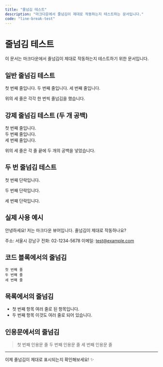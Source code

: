 ```yaml
---
title: "줄넘김 테스트"
description: "마크다운에서 줄넘김이 제대로 작동하는지 테스트하는 문서입니다."
code: "line-break-test"
---
```


# 줄넘김 테스트

이 문서는 마크다운에서 줄넘김이 제대로 작동하는지 테스트하기 위한 문서입니다.

## 일반 줄넘김 테스트

첫 번째 줄입니다.
두 번째 줄입니다.
세 번째 줄입니다.

위의 세 줄은 각각 한 번씩 줄넘김을 했습니다.

## 강제 줄넘김 테스트 (두 개 공백)

첫 번째 줄입니다.  
두 번째 줄입니다.  
세 번째 줄입니다.  

위의 세 줄은 각 줄 끝에 두 개의 공백을 넣었습니다.

## 두 번 줄넘김 테스트

첫 번째 단락입니다.

두 번째 단락입니다.

세 번째 단락입니다.

## 실제 사용 예시

안녕하세요!
저는 마크다운 뷰어입니다.
줄넘김이 제대로 작동하나요?

주소: 서울시 강남구
전화: 02-1234-5678
이메일: test@example.com

## 코드 블록에서의 줄넘김

```
첫 번째 줄
두 번째 줄
세 번째 줄
```

## 목록에서의 줄넘김

- 첫 번째 항목
  여러 줄로 된
  항목입니다.
- 두 번째 항목
  이것도 여러 줄로
  되어 있습니다.

## 인용문에서의 줄넘김

> 첫 번째 인용문 줄
> 두 번째 인용문 줄
> 세 번째 인용문 줄

---

이제 줄넘김이 제대로 표시되는지 확인해보세요! ✨ 